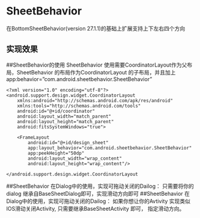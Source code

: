 # SheetBehavior
在BottomSheetBehavior(version 27.1.1)的基础上扩展支持上下左右四个方向
## 实现效果

##SheetBehavior的使用
SheetBehavior 使用需要CoordinatorLayout作为父布局，SheetBehavior 的布局作为CoordinatorLayout 的子布局，并且加上app:behavior=”com.android.sheetbehavior.SheetBehavior”
    
    <?xml version="1.0" encoding="utf-8"?>
    <android.support.design.widget.CoordinatorLayout
	    xmlns:android="http://schemas.android.com/apk/res/android"
	    xmlns:tools="http://schemas.android.com/tools"
	    android:id="@+id/coordinator"
	    android:layout_width="match_parent"
	    android:layout_height="match_parent"
	    android:fitsSystemWindows="true">

	    <FrameLayout
	        android:id="@+id/design_sheet"
	        app:layout_behavior="com.android.sheetbehavior.SheetBehavior"
	        app:peekHeight="50dp"
	        android:layout_width="wrap_content"
	        android:layout_height="wrap_content"/>
    
    </android.support.design.widget.CoordinatorLayout
##SheetBehavior 在Dialog中的使用，实现可拖动关闭的Dailog：
只需要将你的dialog 继承自BaseSheetDialog即可，实现滑动方向即可
##SheetBehavior 在Dialog中的使用，实现可拖动关闭的Dailog：
如果你想让你的Avtivity 实现类似IOS滑动关闭Activity, 只需要继承BaseSheetActivity 即可， 指定滑动方向。